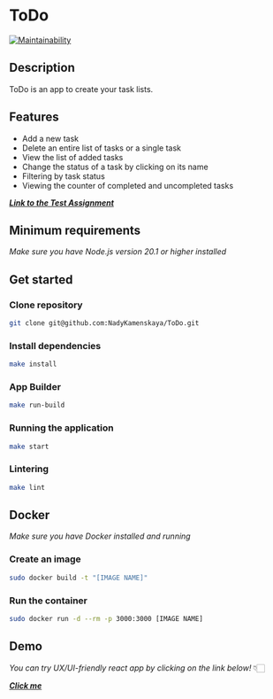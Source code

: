# ToDo

<!-- [![GitHub Actions](https://github.com/NadyKamenskaya/Login-Form/actions/workflows/github-actions.yml/badge.svg)](https://github.com/NadyKamenskaya/Login-Form/actions/workflows/github-actions.yml) -->
[![Maintainability](https://api.codeclimate.com/v1/badges/8564f828fa549b0b570c/maintainability)](https://codeclimate.com/github/NadyKamenskaya/ToDo/maintainability)

## Description

ToDo is an app to create your task lists.

## Features

* Add a new task 
* Delete an entire list of tasks or a single task
* View the list of added tasks
* Change the status of a task by clicking on its name
* Filtering by task status
* Viewing the counter of completed and uncompleted tasks

[_**Link to the Test Assignment**_](https://drive.google.com/file/d/17i3HWkCW8OdvmczEcE2p3q-ljU-2sAWz/view)

## Minimum requirements

_Make sure you have Node.js version 20.1 or higher installed_

## Get started

### Clone repository

```bash
git clone git@github.com:NadyKamenskaya/ToDo.git
```

### Install dependencies

```bash
make install
```

### App Builder

```bash
make run-build
```

### Running the application

```bash
make start
```

### Lintering

```bash
make lint
```

## Docker

_Make sure you have Docker installed and running_

### Create an image

```bash
sudo docker build -t "[IMAGE NAME]"
```

### Run the container

```bash
sudo docker run -d --rm -p 3000:3000 [IMAGE NAME]
```

## Demo

<!-- https://github.com/NadyKamenskaya/Login-Form/assets/106657729/cb91c710-3f34-4105-8c43-04156991c059 -->

_You can try UX/UI-friendly react app by clicking on the link below!_ 👇🏻

[_**Click me**_]()
